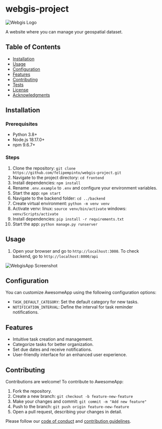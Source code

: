 # webgis-project

![Webgis Logo](/frontend/main/logo.png)

A website where you can manage your geospatial dataset.

## Table of Contents

- [Installation](#installation)
- [Usage](#usage)
- [Configuration](#configuration)
- [Features](#features)
- [Contributing](#contributing)
- [Tests](#tests)
- [License](#license)
- [Acknowledgments](#acknowledgments)

## Installation

### Prerequisites

- Python 3.8+
- Node.js 18.17.0+
- npm 9.6.7+

### Steps

1. Clone the repository: `git clone https://github.com/felipempinto/webgis-project.git`
2. Navigate to the project directory: `cd frontend`
3. Install dependencies: `npm install`
4. Rename `.env.example` to `.env` and configure your environment variables.
5. Start the app: `npm start`
6. Navigate to the backend folder: `cd ../backend`
7. Create virtual environment: `python -m venv venv`
8. Activate venv:  linux: `source venv/bin/activate` windows: `venv/Scripts/activate`
9. Install dependencies: `pip install -r requirements.txt`
10. Start the app:  `python manage.py runserver`


## Usage

1. Open your browser and go to `http://localhost:3000`. To check backend, go to `http://localhost:8000/api`

![WebgisApp Screenshot](/frontend/app/screenshot.png)

## Configuration

You can customize AwesomeApp using the following configuration options:

- `TASK_DEFAULT_CATEGORY`: Set the default category for new tasks.
- `NOTIFICATION_INTERVAL`: Define the interval for task reminder notifications.

## Features

- Intuitive task creation and management.
- Categorize tasks for better organization.
- Set due dates and receive notifications.
- User-friendly interface for an enhanced user experience.

## Contributing

Contributions are welcome! To contribute to AwesomeApp:

1. Fork the repository.
2. Create a new branch: `git checkout -b feature-new-feature`
3. Make your changes and commit: `git commit -m "Add new feature"`
4. Push to the branch: `git push origin feature-new-feature`
5. Open a pull request, describing your changes in detail.

Please follow our [code of conduct](/CODE_OF_CONDUCT.md) and [contribution guidelines](/CONTRIBUTING.md).
